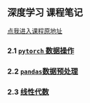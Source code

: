## 深度学习 课程笔记

[点我进入课程原地址](https://courses.d2l.ai/zh-v2/)

### 2.1 [`pytorch` 数据操作](./2.1数据操作/index.ipynb)
### 2.2 [`pandas`数据预处理](./2.2数据预处理/index.ipynb)
### 2.3 [线性代数](./2.3线性代数/index.ipynb)